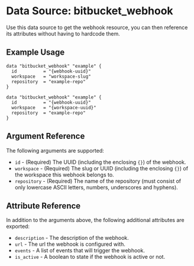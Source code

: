 # Data Source: bitbucket_webhook
Use this data source to get the webhook resource, you can then reference its attributes without having to hardcode them.

## Example Usage
```hcl
data "bitbucket_webhook" "example" {
  id          = "{webhook-uuid}"
  workspace   = "workspace-slug"
  repository  = "example-repo"
}
```
```hcl
data "bitbucket_webhook" "example" {
  id          = "{webhook-uuid}"
  workspace   = "{workspace-uuid}"
  repository  = "example-repo"
}
```

## Argument Reference
The following arguments are supported:
* `id` - (Required) The UUID (including the enclosing `{}`) of the webhook.
* `workspace` - (Required) The slug or UUID (including the enclosing `{}`) of the workspace this webhook belongs to.
* `repository` - (Required) The name of the repository (must consist of only lowercase ASCII letters, numbers, underscores and hyphens).

## Attribute Reference
In addition to the arguments above, the following additional attributes are exported:
* `description` - The description of the webhook.
* `url` - The url the webhook is configured with.
* `events` - A list of events that will trigger the webhook.
* `is_active` - A boolean to state if the webhook is active or not.
